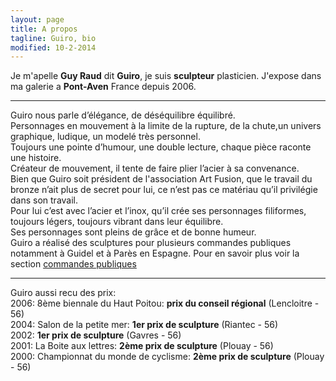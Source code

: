 ```yaml
---
layout: page
title: A propos
tagline: Guiro, bio
modified: 10-2-2014
---
```

Je m'apelle **Guy Raud** dit **Guiro**, je suis **sculpteur** plasticien. J'expose dans ma galerie a **Pont-Aven** France depuis 2006.

---
Guiro nous parle d’élégance, de déséquilibre équilibré.  
Personnages en mouvement à la limite de la rupture, de la chute,un univers graphique, ludique, un modelé très personnel.  
Toujours une pointe d’humour, une double lecture, chaque pièce raconte une histoire.  
Créateur de mouvement, il tente de faire plier l’acier à sa convenance.  
Bien que Guiro soit président de l'association Art Fusion, que le travail du bronze n’ait plus de secret pour lui, ce n’est pas ce matériau qu’il privilégie dans son travail.  
Pour lui c’est avec l’acier et l’inox, qu’il crée ses personnages filiformes, toujours légers, toujours vibrant dans leur équilibre.  
Ses personnages sont pleins de grâce et de bonne humeur.  
Guiro a réalisé des sculptures pour plusieurs commandes publiques notamment à Guidel et à Parès en Espagne.
Pour en savoir plus voir la section [commandes publiques]({{site.url}}/order)

---
Guiro aussi recu des prix:  
2006: 8ème biennale du Haut Poitou: **prix du conseil régional** (Lencloitre - 56)  
2004: Salon de la petite mer: **1er prix de sculpture** (Riantec - 56)  
2002: **1er prix de sculpture** (Gavres - 56)  
2001: La Boite aux lettres: **2ème prix de sculpture** (Plouay - 56)  
2000: Championnat du monde de cyclisme: **2ème prix de sculpture** (Plouay - 56)  

